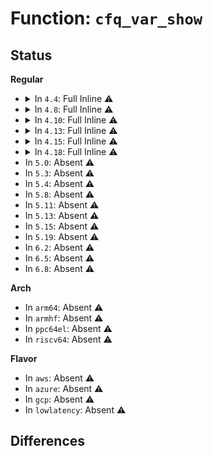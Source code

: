 # Function: <code>cfq_var_show</code>

## Status
<b>Regular</b>
<ul>
<li>
<details>
<summary>In <code>4.4</code>: Full Inline ⚠️</summary>

**Collision:** Unique Static

**Inline:** Full

**Transformation:** False

**Instances:**

```
In block/cfq-iosched.c (ffffffff813dd40c)
Location: block/cfq-iosched.c:4614
Inline: True
Inline callers:
  - block/cfq-iosched.c:cfq_target_latency_show
  - block/cfq-iosched.c:cfq_low_latency_show
  - block/cfq-iosched.c:cfq_group_idle_show
  - block/cfq-iosched.c:cfq_slice_idle_show
  - block/cfq-iosched.c:cfq_slice_async_rq_show
  - block/cfq-iosched.c:cfq_slice_async_show
  - block/cfq-iosched.c:cfq_slice_sync_show
  - block/cfq-iosched.c:cfq_back_seek_penalty_show
  - block/cfq-iosched.c:cfq_back_seek_max_show
  - block/cfq-iosched.c:cfq_fifo_expire_async_show
  - block/cfq-iosched.c:cfq_fifo_expire_sync_show
  - block/cfq-iosched.c:cfq_quantum_show
```
</details>
</li>
<li>
<details>
<summary>In <code>4.8</code>: Full Inline ⚠️</summary>

**Collision:** Unique Static

**Inline:** Full

**Transformation:** False

**Instances:**

```
In block/cfq-iosched.c (ffffffff814232d7)
Location: block/cfq-iosched.c:4695
Inline: True
Inline callers:
  - block/cfq-iosched.c:cfq_target_latency_us_show
  - block/cfq-iosched.c:cfq_slice_async_us_show
  - block/cfq-iosched.c:cfq_slice_sync_us_show
  - block/cfq-iosched.c:cfq_group_idle_us_show
  - block/cfq-iosched.c:cfq_slice_idle_us_show
  - block/cfq-iosched.c:cfq_target_latency_show
  - block/cfq-iosched.c:cfq_low_latency_show
  - block/cfq-iosched.c:cfq_slice_async_rq_show
  - block/cfq-iosched.c:cfq_slice_async_show
  - block/cfq-iosched.c:cfq_slice_sync_show
  - block/cfq-iosched.c:cfq_group_idle_show
  - block/cfq-iosched.c:cfq_slice_idle_show
  - block/cfq-iosched.c:cfq_back_seek_penalty_show
  - block/cfq-iosched.c:cfq_back_seek_max_show
  - block/cfq-iosched.c:cfq_fifo_expire_async_show
  - block/cfq-iosched.c:cfq_fifo_expire_sync_show
  - block/cfq-iosched.c:cfq_quantum_show
```
</details>
</li>
<li>
<details>
<summary>In <code>4.10</code>: Full Inline ⚠️</summary>

**Collision:** Unique Static

**Inline:** Full

**Transformation:** False

**Instances:**

```
In block/cfq-iosched.c (ffffffff8143e3d7)
Location: block/cfq-iosched.c:4710
Inline: True
Inline callers:
  - block/cfq-iosched.c:cfq_target_latency_us_show
  - block/cfq-iosched.c:cfq_slice_async_us_show
  - block/cfq-iosched.c:cfq_slice_sync_us_show
  - block/cfq-iosched.c:cfq_group_idle_us_show
  - block/cfq-iosched.c:cfq_slice_idle_us_show
  - block/cfq-iosched.c:cfq_target_latency_show
  - block/cfq-iosched.c:cfq_low_latency_show
  - block/cfq-iosched.c:cfq_slice_async_rq_show
  - block/cfq-iosched.c:cfq_slice_async_show
  - block/cfq-iosched.c:cfq_slice_sync_show
  - block/cfq-iosched.c:cfq_group_idle_show
  - block/cfq-iosched.c:cfq_slice_idle_show
  - block/cfq-iosched.c:cfq_back_seek_penalty_show
  - block/cfq-iosched.c:cfq_back_seek_max_show
  - block/cfq-iosched.c:cfq_fifo_expire_async_show
  - block/cfq-iosched.c:cfq_fifo_expire_sync_show
  - block/cfq-iosched.c:cfq_quantum_show
```
</details>
</li>
<li>
<details>
<summary>In <code>4.13</code>: Full Inline ⚠️</summary>

**Collision:** Unique Static

**Inline:** Full

**Transformation:** False

**Instances:**

```
In block/cfq-iosched.c (ffffffff8144d7b7)
Location: block/cfq-iosched.c:4712
Inline: True
Inline callers:
  - block/cfq-iosched.c:cfq_target_latency_us_show
  - block/cfq-iosched.c:cfq_slice_async_us_show
  - block/cfq-iosched.c:cfq_slice_sync_us_show
  - block/cfq-iosched.c:cfq_group_idle_us_show
  - block/cfq-iosched.c:cfq_slice_idle_us_show
  - block/cfq-iosched.c:cfq_target_latency_show
  - block/cfq-iosched.c:cfq_low_latency_show
  - block/cfq-iosched.c:cfq_slice_async_rq_show
  - block/cfq-iosched.c:cfq_slice_async_show
  - block/cfq-iosched.c:cfq_slice_sync_show
  - block/cfq-iosched.c:cfq_group_idle_show
  - block/cfq-iosched.c:cfq_slice_idle_show
  - block/cfq-iosched.c:cfq_back_seek_penalty_show
  - block/cfq-iosched.c:cfq_back_seek_max_show
  - block/cfq-iosched.c:cfq_fifo_expire_async_show
  - block/cfq-iosched.c:cfq_fifo_expire_sync_show
  - block/cfq-iosched.c:cfq_quantum_show
```
</details>
</li>
<li>
<details>
<summary>In <code>4.15</code>: Full Inline ⚠️</summary>

**Collision:** Unique Static

**Inline:** Full

**Transformation:** False

**Instances:**

```
In block/cfq-iosched.c (ffffffff81479eb7)
Location: block/cfq-iosched.c:4689
Inline: True
Inline callers:
  - block/cfq-iosched.c:cfq_target_latency_us_show
  - block/cfq-iosched.c:cfq_slice_async_us_show
  - block/cfq-iosched.c:cfq_slice_sync_us_show
  - block/cfq-iosched.c:cfq_group_idle_us_show
  - block/cfq-iosched.c:cfq_slice_idle_us_show
  - block/cfq-iosched.c:cfq_target_latency_show
  - block/cfq-iosched.c:cfq_low_latency_show
  - block/cfq-iosched.c:cfq_slice_async_rq_show
  - block/cfq-iosched.c:cfq_slice_async_show
  - block/cfq-iosched.c:cfq_slice_sync_show
  - block/cfq-iosched.c:cfq_group_idle_show
  - block/cfq-iosched.c:cfq_slice_idle_show
  - block/cfq-iosched.c:cfq_back_seek_penalty_show
  - block/cfq-iosched.c:cfq_back_seek_max_show
  - block/cfq-iosched.c:cfq_fifo_expire_async_show
  - block/cfq-iosched.c:cfq_fifo_expire_sync_show
  - block/cfq-iosched.c:cfq_quantum_show
```
</details>
</li>
<li>
<details>
<summary>In <code>4.18</code>: Full Inline ⚠️</summary>

**Collision:** Unique Static

**Inline:** Full

**Transformation:** False

**Instances:**

```
In block/cfq-iosched.c (ffffffff814ae855)
Location: block/cfq-iosched.c:4683
Inline: True
Inline callers:
  - block/cfq-iosched.c:cfq_target_latency_us_show
  - block/cfq-iosched.c:cfq_slice_async_us_show
  - block/cfq-iosched.c:cfq_slice_sync_us_show
  - block/cfq-iosched.c:cfq_group_idle_us_show
  - block/cfq-iosched.c:cfq_slice_idle_us_show
  - block/cfq-iosched.c:cfq_target_latency_show
  - block/cfq-iosched.c:cfq_low_latency_show
  - block/cfq-iosched.c:cfq_slice_async_rq_show
  - block/cfq-iosched.c:cfq_slice_async_show
  - block/cfq-iosched.c:cfq_slice_sync_show
  - block/cfq-iosched.c:cfq_group_idle_show
  - block/cfq-iosched.c:cfq_slice_idle_show
  - block/cfq-iosched.c:cfq_back_seek_penalty_show
  - block/cfq-iosched.c:cfq_back_seek_max_show
  - block/cfq-iosched.c:cfq_fifo_expire_async_show
  - block/cfq-iosched.c:cfq_fifo_expire_sync_show
  - block/cfq-iosched.c:cfq_quantum_show
```
</details>
</li>
<li>
In <code>5.0</code>: Absent ⚠️
</li>
<li>
In <code>5.3</code>: Absent ⚠️
</li>
<li>
In <code>5.4</code>: Absent ⚠️
</li>
<li>
In <code>5.8</code>: Absent ⚠️
</li>
<li>
In <code>5.11</code>: Absent ⚠️
</li>
<li>
In <code>5.13</code>: Absent ⚠️
</li>
<li>
In <code>5.15</code>: Absent ⚠️
</li>
<li>
In <code>5.19</code>: Absent ⚠️
</li>
<li>
In <code>6.2</code>: Absent ⚠️
</li>
<li>
In <code>6.5</code>: Absent ⚠️
</li>
<li>
In <code>6.8</code>: Absent ⚠️
</li>
</ul>
<b>Arch</b>
<ul>
<li>
In <code>arm64</code>: Absent ⚠️
</li>
<li>
In <code>armhf</code>: Absent ⚠️
</li>
<li>
In <code>ppc64el</code>: Absent ⚠️
</li>
<li>
In <code>riscv64</code>: Absent ⚠️
</li>
</ul>
<b>Flavor</b>
<ul>
<li>
In <code>aws</code>: Absent ⚠️
</li>
<li>
In <code>azure</code>: Absent ⚠️
</li>
<li>
In <code>gcp</code>: Absent ⚠️
</li>
<li>
In <code>lowlatency</code>: Absent ⚠️
</li>
</ul>

## Differences
